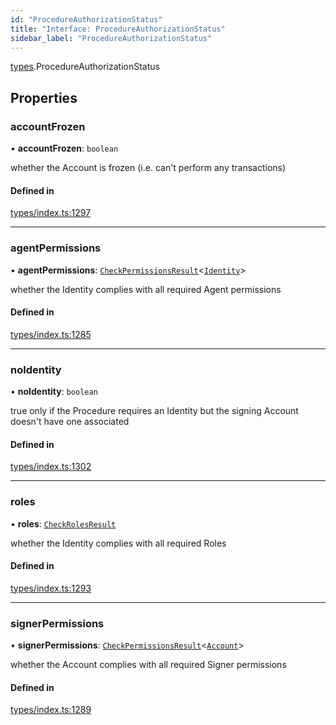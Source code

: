 ```yaml
---
id: "ProcedureAuthorizationStatus"
title: "Interface: ProcedureAuthorizationStatus"
sidebar_label: "ProcedureAuthorizationStatus"
---
```


[types](../../../modules/Types/Types.md).ProcedureAuthorizationStatus

## Properties

### accountFrozen

• **accountFrozen**: `boolean`

whether the Account is frozen (i.e. can't perform any transactions)

#### Defined in

[types/index.ts:1297](https://github.com/PolymeshAssociation/polymesh-sdk/blob/d4e2c127f/src/types/index.ts#L1297)

___

### agentPermissions

• **agentPermissions**: [`CheckPermissionsResult`](../CheckPermissionsResult/CheckPermissionsResult.md)<[`Identity`](../../../enums/Types/SignerType/SignerType.md#identity)\>

whether the Identity complies with all required Agent permissions

#### Defined in

[types/index.ts:1285](https://github.com/PolymeshAssociation/polymesh-sdk/blob/d4e2c127f/src/types/index.ts#L1285)

___

### noIdentity

• **noIdentity**: `boolean`

true only if the Procedure requires an Identity but the signing Account
  doesn't have one associated

#### Defined in

[types/index.ts:1302](https://github.com/PolymeshAssociation/polymesh-sdk/blob/d4e2c127f/src/types/index.ts#L1302)

___

### roles

• **roles**: [`CheckRolesResult`](../CheckRolesResult/CheckRolesResult.md)

whether the Identity complies with all required Roles

#### Defined in

[types/index.ts:1293](https://github.com/PolymeshAssociation/polymesh-sdk/blob/d4e2c127f/src/types/index.ts#L1293)

___

### signerPermissions

• **signerPermissions**: [`CheckPermissionsResult`](../CheckPermissionsResult/CheckPermissionsResult.md)<[`Account`](../../../enums/Types/SignerType/SignerType.md#account)\>

whether the Account complies with all required Signer permissions

#### Defined in

[types/index.ts:1289](https://github.com/PolymeshAssociation/polymesh-sdk/blob/d4e2c127f/src/types/index.ts#L1289)
